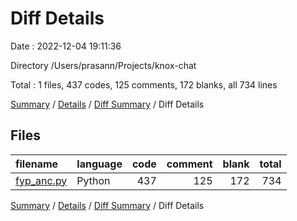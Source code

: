 # Diff Details

Date : 2022-12-04 19:11:36

Directory /Users/prasann/Projects/knox-chat

Total : 1 files,  437 codes, 125 comments, 172 blanks, all 734 lines

[Summary](results.md) / [Details](details.md) / [Diff Summary](diff.md) / Diff Details

## Files
| filename | language | code | comment | blank | total |
| :--- | :--- | ---: | ---: | ---: | ---: |
| [fyp_anc.py](/fyp_anc.py) | Python | 437 | 125 | 172 | 734 |

[Summary](results.md) / [Details](details.md) / [Diff Summary](diff.md) / Diff Details